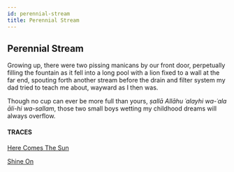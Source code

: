 ```yaml
---
id: perennial-stream
title: Perennial Stream
---
```


## Perennial Stream 

Growing up, there were two
pissing manicans by our front door,
perpetually filling the fountain
as it fell into a long pool
with a lion fixed to a wall
at the far end, spouting forth
another stream before the drain
and filter system my dad
tried to teach me about,
wayward as I then was.

Though no cup
can ever be more full than yours,
_ṣallā Allāhu ʿalayhi wa-ʿala āli-hi wa-sallam_,
those two small boys
wetting my childhood dreams
will always overflow.


#### TRACES

[Here Comes The Sun](https://www.youtube.com/watch?v=H3OhtUtqY7Q "The Beatles")

[Shine On](https://www.youtube.com/watch?v=_c5G7BTWj_8 "Chris De Burgh")